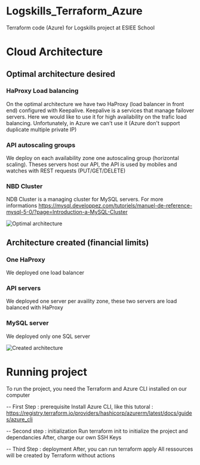 # Logskills_Terraform_Azure
Terraform code (Azure) for Logskills project at ESIEE School

# Cloud Architecture

## Optimal architecture desired 

### HaProxy Load balancing
On the optimal architecture we have two HaProxy (load balancer in front end) configured with Keepalive. Keepalive is a services that manage failover servers. Here we would like to use it for high availability on the trafic load balancing. Unfortunately, in Azure we can't use it (Azure don't support duplicate multiple private IP)

### API autoscaling groups
We deploy on each availability zone one autoscaling group (horizontal scaling). Theses servers host our API, the API is used by mobiles and watches with REST requests (PUT/GET/DELETE)

### NBD Cluster
NDB Cluster is a managing cluster for MySQL servers. For more informations 
https://mysql.developpez.com/tutoriels/manuel-de-reference-mysql-5-0/?page=Introduction-a-MySQL-Cluster


![Optimal architecture](https://raw.githubusercontent.com/etienneplagnieux/Logskills_Terraform_Azure/ebc0fc44f93d528eb2f5edae238c7809ebb47c5a/img/Logskills_Architecture_HA.svg)


## Architecture created (financial limits)
### One HaProxy
We deployed one load balancer

### API servers
We deployed one server per availity zone, these two servers are load balanced with HaProxy

### MySQL server
We deployed only one SQL server

![Created architecture](https://raw.githubusercontent.com/etienneplagnieux/Logskills_Terraform_Azure/ebc0fc44f93d528eb2f5edae238c7809ebb47c5a/img/Logskills_Architecture_NoHA.svg)



# Running project
To run the project, you need the Terraform and Azure CLI installed on our computer

-- First Step : prerequisite
Install Azure CLI, like this tutoral : 
https://registry.terraform.io/providers/hashicorp/azurerm/latest/docs/guides/azure_cli

-- Second step : initialization
Run terraform init to initialize the project and dependancies 
After, charge our own SSH Keys

-- Third Step : deployment
After, you can run terraform apply 
All ressources will be created by Terraform without actions
